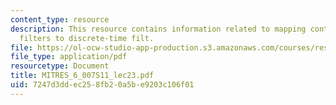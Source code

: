 ```yaml
---
content_type: resource
description: This resource contains information related to mapping continuous-time
  filters to discrete-time filt.
file: https://ol-ocw-studio-app-production.s3.amazonaws.com/courses/res-6-007-signals-and-systems-spring-2011/7247d3ddec258fb20a5be9203c106f01_MITRES_6_007S11_lec23.pdf
file_type: application/pdf
resourcetype: Document
title: MITRES_6_007S11_lec23.pdf
uid: 7247d3dd-ec25-8fb2-0a5b-e9203c106f01
---
```

